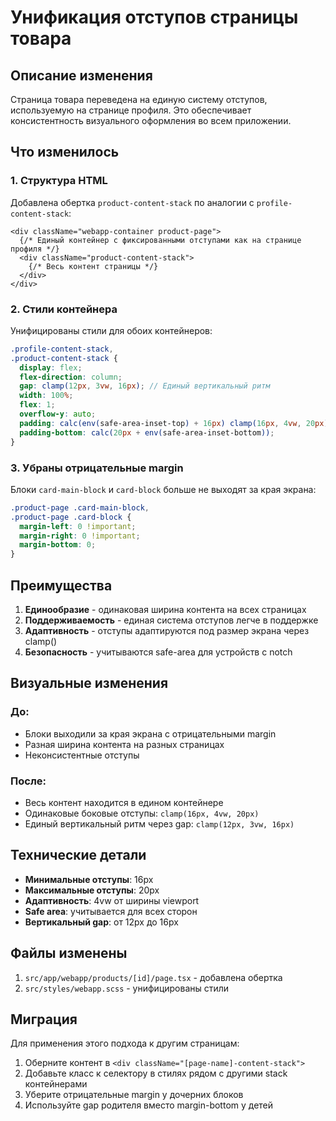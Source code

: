 # Унификация отступов страницы товара

## Описание изменения

Страница товара переведена на единую систему отступов, используемую на странице профиля. Это обеспечивает консистентность визуального оформления во всем приложении.

## Что изменилось

### 1. Структура HTML

Добавлена обертка `product-content-stack` по аналогии с `profile-content-stack`:

```tsx
<div className="webapp-container product-page">
  {/* Единый контейнер с фиксированными отступами как на странице профиля */}
  <div className="product-content-stack">
    {/* Весь контент страницы */}
  </div>
</div>
```

### 2. Стили контейнера

Унифицированы стили для обоих контейнеров:

```scss
.profile-content-stack,
.product-content-stack {
  display: flex;
  flex-direction: column;
  gap: clamp(12px, 3vw, 16px); // Единый вертикальный ритм
  width: 100%;
  flex: 1;
  overflow-y: auto;
  padding: calc(env(safe-area-inset-top) + 16px) clamp(16px, 4vw, 20px) 0 clamp(16px, 4vw, 20px);
  padding-bottom: calc(20px + env(safe-area-inset-bottom));
}
```

### 3. Убраны отрицательные margin

Блоки `card-main-block` и `card-block` больше не выходят за края экрана:

```scss
.product-page .card-main-block,
.product-page .card-block {
  margin-left: 0 !important;
  margin-right: 0 !important;
  margin-bottom: 0;
}
```

## Преимущества

1. **Единообразие** - одинаковая ширина контента на всех страницах
2. **Поддерживаемость** - единая система отступов легче в поддержке
3. **Адаптивность** - отступы адаптируются под размер экрана через clamp()
4. **Безопасность** - учитываются safe-area для устройств с notch

## Визуальные изменения

### До:
- Блоки выходили за края экрана с отрицательными margin
- Разная ширина контента на разных страницах
- Неконсистентные отступы

### После:
- Весь контент находится в едином контейнере
- Одинаковые боковые отступы: `clamp(16px, 4vw, 20px)`
- Единый вертикальный ритм через gap: `clamp(12px, 3vw, 16px)`

## Технические детали

- **Минимальные отступы**: 16px
- **Максимальные отступы**: 20px
- **Адаптивность**: 4vw от ширины viewport
- **Safe area**: учитывается для всех сторон
- **Вертикальный gap**: от 12px до 16px

## Файлы изменены

1. `src/app/webapp/products/[id]/page.tsx` - добавлена обертка
2. `src/styles/webapp.scss` - унифицированы стили

## Миграция

Для применения этого подхода к другим страницам:

1. Оберните контент в `<div className="[page-name]-content-stack">`
2. Добавьте класс к селектору в стилях рядом с другими stack контейнерами
3. Уберите отрицательные margin у дочерних блоков
4. Используйте gap родителя вместо margin-bottom у детей 